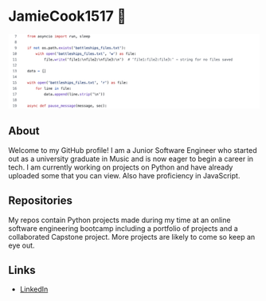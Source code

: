 # JamieCook1517 👋

<!--
**JamieCook1517/JamieCook1517** is a ✨ _special_ ✨ repository because its `README.md` (this file) appears on your GitHub profile.

Here are some ideas to get you started:

- 🔭 I’m currently working on ...
- 🌱 I’m currently learning ...
- 👯 I’m looking to collaborate on ...
- 🤔 I’m looking for help with ...
- 💬 Ask me about ...
- 📫 How to reach me: ...
- 😄 Pronouns: ...
- ⚡ Fun fact: ...
-->

<picture>
 <source media="(prefers-color-scheme: dark)" srcset="gitdark.png">
 <source media="(prefers-color-scheme: light)" srcset="gitlight.png">
 <img alt="CODE" src="gitlight.png">
</picture>

## About

Welcome to my GitHub profile! I am a Junior Software Engineer who started out as a university graduate in Music and is now eager to begin a career in tech. I am currently working on projects on Python and have already uploaded some that you can view. Also have proficiency in JavaScript.

## Repositories

My repos contain Python projects made during my time at an online software engineering bootcamp including a portfolio of projects and a collaborated Capstone project. More projects are likely to come so keep an eye out.

## Links

* [LinkedIn](https://www.linkedin.com/in/jamie-cook-a1b5992a2/)

